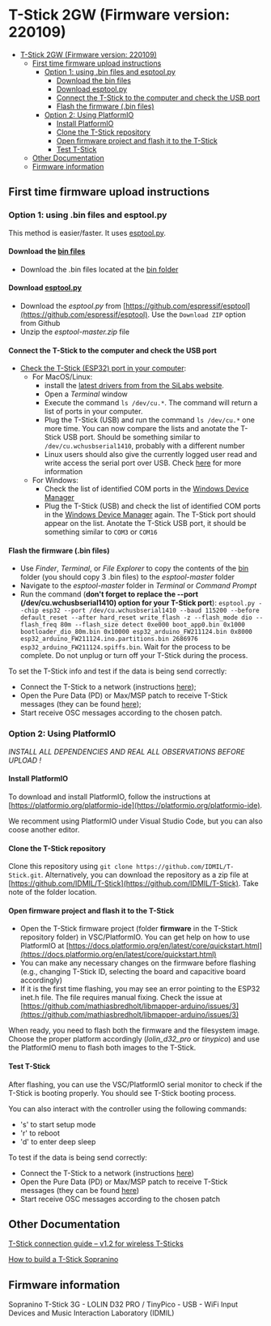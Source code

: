 # T-Stick 2GW (Firmware version: 220109)

- [T-Stick 2GW (Firmware version: 220109)](#t-stick-2gw-firmware-version-220109)
  - [First time firmware upload instructions](#first-time-firmware-upload-instructions)
    - [Option 1: using .bin files and esptool.py](#option-1-using-bin-files-and-esptoolpy)
      - [Download the bin files](#download-the-bin-files)
      - [Download esptool.py](#download-esptoolpy)
      - [Connect the T-Stick to the computer and check the USB port](#connect-the-t-stick-to-the-computer-and-check-the-usb-port)
      - [Flash the firmware (.bin files)](#flash-the-firmware-bin-files)
    - [Option 2: Using PlatformIO](#option-2-using-platformio)
      - [Install PlatformIO](#install-platformio)
      - [Clone the T-Stick repository](#clone-the-t-stick-repository)
      - [Open firmware project and flash it to the T-Stick](#open-firmware-project-and-flash-it-to-the-t-stick)
      - [Test T-Stick](#test-t-stick)
  - [Other Documentation](#other-documentation)
  - [Firmware information](#firmware-information)

## First time firmware upload instructions

### Option 1: using .bin files and esptool.py

This method is easier/faster. It uses [esptool.py](https://github.com/espressif/esptool).

#### Download the [bin files](../firmware/bin)

- Download the .bin files located at the [bin folder](../firmware/bin)

#### Download [esptool.py](https://github.com/espressif/esptool)

- Download the _esptool.py_ from [https://github.com/espressif/esptool](https://github.com/espressif/esptool). Use the `Download ZIP` option from Github
- Unzip the _esptool-master.zip_ file

#### Connect the T-Stick to the computer and check the USB port

- [Check the T-Stick (ESP32) port in your computer](https://docs.espressif.com/projects/esp-idf/en/latest/get-started/establish-serial-connection.html):
  - For MacOS/Linux:
    - install the [latest drivers from from the SiLabs website](https://www.silabs.com/developers/usb-to-uart-bridge-vcp-drivers).
    - Open a _Terminal_ window
    - Execute the command `ls /dev/cu.*`. The command will return a list of ports in your computer.
    - Plug the T-Stick (USB) and run the command `ls /dev/cu.*` one more time. You can now compare the lists and anotate the T-Stick USB port. Should be something similar to `/dev/cu.wchusbserial1410`, probably with a different number
    - Linux users should also give the currently logged user read and write access the serial port over USB. Check [here](https://docs.espressif.com/projects/esp-idf/en/latest/get-started/establish-serial-connection.html) for more information
  - For Windows:
    - Check the list of identified COM ports in the [Windows Device Manager](https://support.microsoft.com/en-ca/help/4026149/windows-open-device-manager)
    - Plug the T-Stick (USB) and check the list of identified COM ports in the [Windows Device Manager](https://support.microsoft.com/en-ca/help/4026149/windows-open-device-manager) again. The T-Stick port should appear on the list. Anotate the T-Stick USB port, it should be something similar to `COM3` or `COM16`

#### Flash the firmware (.bin files)

- Use _Finder_, _Terminal_, or _File Explorer_ to copy the contents of the [bin](../firmware/bin/) folder (you should copy 3 .bin files) to the _esptool-master_ folder
- Navigate to the _esptool-master_ folder in _Terminal_ or _Command Prompt_
- Run the command (__don't forget to replace the --port (/dev/cu.wchusbserial1410) option for your T-Stick port__): `esptool.py --chip esp32 --port /dev/cu.wchusbserial1410 --baud 115200 --before default_reset --after hard_reset write_flash -z --flash_mode dio --flash_freq 80m --flash_size detect 0xe000 boot_app0.bin 0x1000 bootloader_dio_80m.bin 0x10000 esp32_arduino_FW211124.bin 0x8000 esp32_arduino_FW211124.ino.partitions.bin 2686976 esp32_arduino_FW211124.spiffs.bin`. Wait for the process to be complete. Do not unplug or turn off your T-Stick during the process.

To set the T-Stick info and test if the data is being send correctly:

- Connect the T-Stick to a network (instructions [here](./T-Stick_2GW_Connecting_Guide(v1.2).md));
- Open the Pure Data (PD) or Max/MSP patch to receive T-Stick messages (they can be found [here](../Test_config/));
- Start receive OSC messages according to the chosen patch.

### Option 2: Using PlatformIO

_INSTALL ALL DEPENDENCIES AND REAL ALL OBSERVATIONS BEFORE UPLOAD !_

#### Install PlatformIO

To download and install PlatformIO, follow the instructions at [https://platformio.org/platformio-ide](https://platformio.org/platformio-ide).

We recomment using PlatformIO under Visual Studio Code, but you can also coose another editor.

#### Clone the T-Stick repository

Clone this repository using `git clone https://github.com/IDMIL/T-Stick.git`. Alternatively, you can download the repository as a zip file at [https://github.com/IDMIL/T-Stick](https://github.com/IDMIL/T-Stick). Take note of the folder location.

#### Open firmware project and flash it to the T-Stick

- Open the T-Stick firmware project (folder **firmware** in the T-Stick repository folder) in VSC/PlatformIO. You can get help on how to use PlatformIO at [https://docs.platformio.org/en/latest/core/quickstart.html](https://docs.platformio.org/en/latest/core/quickstart.html)
- You can make any necessary changes on the firmware before flashing (e.g., changing T-Stick ID, selecting the board and capacitive board accordingly)
- If it is the first time flashing, you may see an error pointing to the ESP32 inet.h file. The file requires manual fixing. Check the issue at [https://github.com/mathiasbredholt/libmapper-arduino/issues/3](https://github.com/mathiasbredholt/libmapper-arduino/issues/3)

When ready, you need to flash both the firmware and the filesystem image. Choose the proper platform accordingly (*lolin_d32_pro* or *tinypico*) and use the PlatformIO menu to flash both images to the T-Stick.

#### Test T-Stick

After flashing, you can use the VSC/PlatformIO serial monitor to check if the T-Stick is booting properly. You should see T-Stick booting process.

You can also interact with the controller using the following commands:

- 's' to start setup mode
- 'r' to reboot
- 'd' to enter deep sleep

To test if the data is being send correctly:

- Connect the T-Stick to a network (instructions [here](./Docs/T-Stick_2GW_Connecting_Guide(v1.2).md))
- Open the Pure Data (PD) or Max/MSP patch to receive T-Stick messages (they can be found [here](./Configuration))
- Start receive OSC messages according to the chosen patch

## Other Documentation

[T-Stick connection guide – v1.2 for wireless T-Sticks](./T-Stick_2GW_Connecting_Guide(v1.2).md)

[How to build a T-Stick Sopranino](./T-Stick_2GW_building_instructions.md)

## Firmware information

Sopranino T-Stick 3G - LOLIN D32 PRO / TinyPico - USB - WiFi
Input Devices and Music Interaction Laboratory (IDMIL)  

